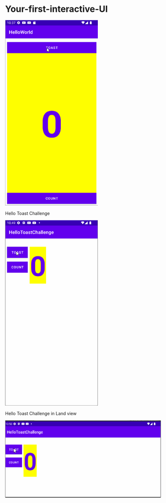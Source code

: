 # Your-first-interactive-UI

<img src="screenshots/hellotoast.gif" width="300px" height="600px">

 Hello Toast Challenge

<img src="screenshots/hellotoastchallenge.gif" width="300px" height="600px">

Hello Toast Challenge in Land view

<img src="screenshots/challenge_land.gif" width="600px" height="250px">
